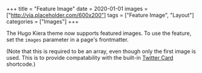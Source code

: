 +++
title = "Feature Image"
date = 2020-01-01
images = ["http://via.placeholder.com/600x200"]
tags = ["Feature Image", "Layout"]
categories = ["Images"]
+++

The Hugo Kiera theme now supports featured images. To use the feature, set the `images` parameter in a page's frontmatter.

(Note that this is required to be an array, even though only the first image is used. This is to provide compatability with the built-in [Twitter Card](https://gohugo.io/templates/internal/#twitter-cards) shortcode.)
